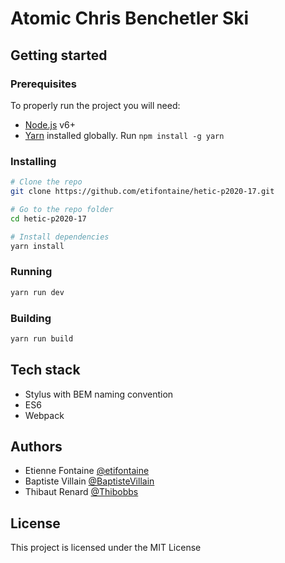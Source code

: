 # Atomic Chris Benchetler Ski

## Getting started

### Prerequisites

To properly run the project you will need:
* [Node.js](https://nodejs.org/en/) v6+
* [Yarn](https://yarnpkg.com/lang/en/) installed globally. Run `npm install -g yarn`

### Installing

```sh
# Clone the repo
git clone https://github.com/etifontaine/hetic-p2020-17.git

# Go to the repo folder
cd hetic-p2020-17

# Install dependencies
yarn install
```

### Running

```sh
yarn run dev
```

### Building

```sh
yarn run build
```

## Tech stack

* Stylus with BEM naming convention
* ES6
* Webpack

## Authors

* Etienne Fontaine [@etifontaine](https://github.com/etifontaine)
* Baptiste Villain [@BaptisteVillain](https://github.com/BaptisteVillaine)
* Thibaut Renard [@Thibobbs](https://github.com/Thibobbs)

## License

This project is licensed under the MIT License
